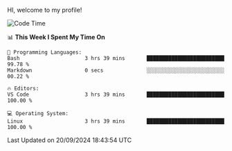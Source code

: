 HI, welcome to my profile!
<!--START_SECTION:waka-->
![Code Time](http://img.shields.io/badge/Code%20Time-1%2C896%20hrs%207%20mins-blue)

📊 **This Week I Spent My Time On** 

```text
💬 Programming Languages: 
Bash                     3 hrs 39 mins       █████████████████████████   99.78 % 
Markdown                 0 secs              ░░░░░░░░░░░░░░░░░░░░░░░░░   00.22 % 

🔥 Editors: 
VS Code                  3 hrs 39 mins       █████████████████████████   100.00 % 

💻 Operating System: 
Linux                    3 hrs 39 mins       █████████████████████████   100.00 % 
```


 Last Updated on 20/09/2024 18:43:54 UTC
<!--END_SECTION:waka-->

